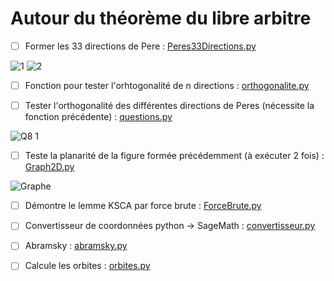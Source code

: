 # **Autour du théorème du libre arbitre**
- [ ] Former les 33 directions de Pere : [Peres33Directions.py](https://github.com/Toppics/Directions-de-Peres/blob/main/Peres33Directions.py)

![1](https://github.com/Toppics/Directions-de-Peres/assets/110732997/8f579ba4-638a-4ebc-9111-4a110a95d5b7)
![2](https://github.com/Toppics/Directions-de-Peres/assets/110732997/0553746e-8000-4bfb-a03d-b93ee3a18eaf)

- [ ] Fonction pour tester l'orhtogonalité de n directions : [orthogonalite.py](https://github.com/Toppics/Directions-de-Peres/blob/main/orthogonalite.py)

- [ ] Tester l'orthogonalité des différentes directions de Peres (nécessite la fonction précédente) : [questions.py](https://github.com/Toppics/Directions-de-Peres/blob/main/questions.py)

![Q8 1](https://github.com/Toppics/Directions-de-Peres/assets/110732997/fd265721-a41c-4c08-aa8e-8e4e2d55d1ff)

- [ ] Teste la planarité de la figure formée précédemment (à exécuter 2 fois) : [Graph2D.py](https://github.com/Toppics/Directions-de-Peres/blob/main/Graph2D.py)

![Graphe](https://github.com/Toppics/Directions-de-Peres/assets/110732997/4187a8d6-f923-43a7-ab22-47fa505911a3)

- [ ] Démontre le lemme KSCA par force brute : [ForceBrute.py](https://github.com/Toppics/Directions-de-Peres/blob/main/ForceBrute.py)

- [ ] Convertisseur de coordonnées python -> SageMath : [convertisseur.py](https://github.com/Toppics/Directions-de-Peres/blob/main/convertisseur.py)

- [ ] Abramsky : [abramsky.py](https://github.com/Toppics/Directions-de-Peres/blob/main/abramsky.py)

- [ ] Calcule les orbites : [orbites.py](https://github.com/Toppics/Directions-de-Peres/blob/main/orbites.py)
